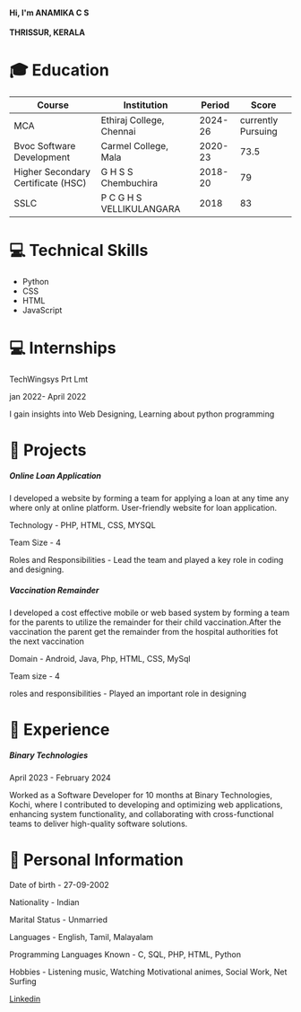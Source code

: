 

#### Hi, I'm ANAMIKA C S

**THRISSUR, KERALA**

# :mortar_board: Education 

| Course | Institution | Period | Score |
|--------|-------------|--------|-------|
|MCA     | Ethiraj College, Chennai | 2024-26 | currently Pursuing |
|Bvoc Software Development| Carmel College, Mala |2020-23 | 73.5 |
|Higher Secondary Certificate (HSC)|G H S S Chembuchira |2018-20 | 79 | 
|SSLC|P C G H S VELLIKULANGARA| 2018 | 83

# :computer: Technical Skills

* Python
* CSS
* HTML
* JavaScript

# :computer: Internships

TechWingsys Prt Lmt

jan 2022- April 2022

I gain insights into  Web Designing, Learning about python programming

# :star2: Projects

##### Online Loan Application

I developed a website by forming a team for applying a loan at any time any where only at online platform. User-friendly website for loan application.

Technology - PHP, HTML, CSS, MYSQL

Team Size - 4

Roles and Responsibilities - Lead the team and played a key role in coding and designing.

##### Vaccination Remainder

I developed  a cost effective mobile or web based system by forming a team for the parents to utilize the remainder for their child vaccination.After the vaccination the parent get the remainder from the hospital authorities fot the next vaccination

Domain - Android, Java, Php, HTML, CSS, MySql

Team size - 4

roles and responsibilities - Played an important role in designing

# :briefcase: Experience

##### Binary Technologies

April 2023 - February 2024

Worked as a Software Developer for 10 months at Binary Technologies, Kochi, where I contributed to developing and optimizing web applications, enhancing system functionality, and collaborating with cross-functional teams to deliver high-quality software solutions.  

# :bust_in_silhouette: Personal Information

Date of birth - 27-09-2002

Nationality - Indian

Marital Status - Unmarried

Languages - English, Tamil, Malayalam

Programming Languages Known - C, SQL, PHP, HTML, Python

Hobbies - Listening music, Watching Motivational animes, Social Work, Net Surfing

[Linkedin](https://www.linkedin.com/in/anamika-cs-1a99ba265?utm_source=share&utm_campaign=share_via&utm_content=profile&utm_medium=android_app)

  
